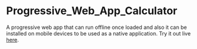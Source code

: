 # Progressive_Web_App_Calculator

A progressive web app that can run offline once loaded and also it can be installed on mobile devices to be used as a native application. 
Try it out live [here](https://sapphirepegasus.github.io/pwacalc.html).
